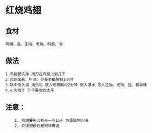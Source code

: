 # 红烧鸡翅

## 食材
```
鸡翅、盐、生抽、老抽、料酒、油
```
## 做法
```
1.鸡翅膀洗净 用刀在鸡翅上划几下 
2.鸡翅加盐、料酒、少量老抽腌制1小时
3.锅中倒入油 油热后 放入鸡翅翻炒2分钟 倒入清水 加入生抽、老抽、盐、糖调味
4.小火收汁 汁不要收的太干
```

## 注意：
```$xslt
    1. 鸡翅要用刀割开一些口子 方便腌制入味
    2. 红烧翅根也是同样做法
```